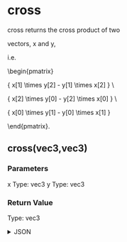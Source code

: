 # cross


cross returns the cross product of two

vectors, x and y,

i.e.

\begin{pmatrix}

{ x[1] \times y[2] - y[1] \times x[2] } \\

{ x[2] \times y[0] - y[2] \times x[0] } \\

{ x[0] \times y[1] - y[0] \times x[1] }

\end{pmatrix}.

## cross(vec3,vec3)

### Parameters

x
  Type: vec3
y
  Type: vec3

### Return Value

  Type: vec3

<details><summary>JSON</summary>

```
{
  "Type": "cross(vec3,vec3)",
  "Name": "cross(vec3,vec3)",
  "Category": 1,
  "InputPins": [
    {
      "Connection": null,
      "Id": "x",
      "Type": "vec3"
    },
    {
      "Connection": null,
      "Id": "y",
      "Type": "vec3"
    }
  ],
  "OutputPins": [
    {
      "Id": "",
      "Type": "vec3"
    }
  ]
}
```

</details>

